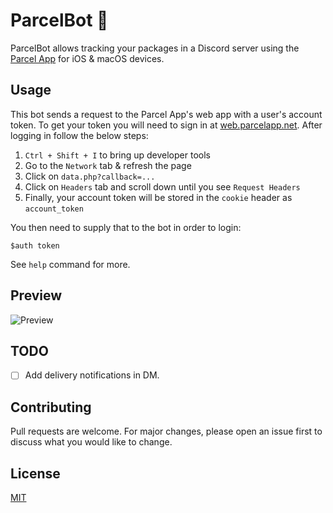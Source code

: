 # ParcelBot 🚚

ParcelBot allows tracking your packages in a Discord server using the [Parcel App](https://parcelapp.net/) for iOS & macOS devices.



## Usage

This bot sends a request to the Parcel App's web app with a user's account token. To get your token you will need to sign in at [web.parcelapp.net](https://web.parcelapp.net/). After logging in follow the below steps:

1. `Ctrl + Shift + I` to bring up developer tools
2. Go to the `Network` tab & refresh the page
3. Click on `data.php?callback=...`
4. Click on `Headers` tab and scroll down until you see `Request Headers`
5. Finally, your account token will be stored in the `cookie` header as `account_token`

You then need to supply that to the bot in order to login:
```
$auth token
```
See `help` command for more.

## Preview
![Preview](https://i.gyazo.com/ce771d1d26ba137fa81d90c4582e27cc.png)

## TODO

- [ ] Add delivery notifications in DM.

## Contributing
Pull requests are welcome. For major changes, please open an issue first to discuss what you would like to change.

## License
[MIT](https://choosealicense.com/licenses/mit/)

